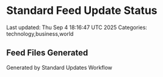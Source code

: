 # Standard Feed Update Status
Last updated: Thu Sep  4 18:16:47 UTC 2025
Categories: technology,business,world

## Feed Files Generated

Generated by Standard Updates Workflow
